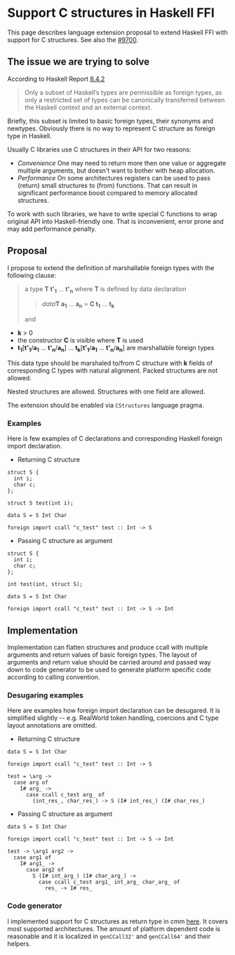 # Support C structures in Haskell FFI


This page describes language extension proposal to extend Haskell FFI with support for C structures.
See also the [\#9700](https://gitlab.haskell.org//ghc/ghc/issues/9700).

## The issue we are trying to solve


According to Haskell Report [ 8.4.2](http://www.haskell.org/onlinereport/haskell2010/haskellch8.html#x15-1560008.4.2)

>
> Only a subset of Haskell’s types are permissible as foreign types, as only a restricted set of types can be canonically transferred between the Haskell context and an external context.


Briefly, this subset is limited to basic foreign types, their synonyms and newtypes. Obviously there is no way to represent C structure as foreign type in Haskell. 


Usually C libraries use C structures in their API for two reasons:

- *Convenience*
  One may need to return more then one value or aggregate multiple arguments, but doesn't want to bother with heap allocation.
- *Performance*
  On some architectures registers can be used to pass (return) small structures to (from) functions. That can result in significant performance boost compared to memory allocated structures.


To work with such libraries, we have to write special C functions to wrap original API into Haskell-friendly one. That is inconvenient, error prone and may add performance penalty.

## Proposal


I propose to extend the definition of marshallable foreign types with the following clause:

>
> a type **T t'<sub>1</sub>** ... **t'<sub>n</sub>** where **T** is defined by data declaration
>
> > *data***T a<sub>1</sub>** ... **a<sub>n</sub>** = **C t<sub>1</sub>** ... **t<sub>k</sub>**
>
>
> and

- **k** \> 0
- the constructor **C** is visible where **T** is used
- **t<sub>1</sub>**\[**t'<sub>1</sub>**/**a<sub>1</sub>** ... **t'<sub>n</sub>**/**a<sub>n</sub>**\] ... **t<sub>k</sub>**\[**t'<sub>1</sub>**/**a<sub>1</sub>** ... **t'<sub>n</sub>**/**a<sub>n</sub>**\] are marshallable foreign types


This data type should be marshaled to/from C structure with **k** fields of corresponding C types with natural alignment. Packed structures are not allowed.


Nested structures are allowed.
Structures with one field are allowed.


The extension should be enabled via `CStructures` language pragma.

### Examples


Here is few examples of C declarations and corresponding Haskell foreign import declaration. 

- Returning C structure

```wiki
struct S {
  int i;
  char c;
};

struct S test(int i);
```

```wiki
data S = S Int Char

foreign import ccall "c_test" test :: Int -> S
```

- Passing C structure as argument

```wiki
struct S {
  int i;
  char c;
};

int test(int, struct S);
```

```wiki
data S = S Int Char

foreign import ccall "c_test" test :: Int -> S -> Int
```

## Implementation


Implementation can flatten structures and produce ccall with multiple arguments and return values of basic foreign types. The layout of arguments and return value should be carried around and passed way down to code generator to be used to generate platform specific code according to calling convention.

### Desugaring examples


Here are examples how foreign import declaration can be desugared. It is simplified slightly --
e.g. RealWorld token handling, coercions and C type layout annotations are omitted.

- Returning C structure

```wiki
data S = S Int Char

foreign import ccall "c_test" test :: Int -> S
```

```wiki
test = \arg ->
  case arg of
    I# arg_ ->
      case ccall c_test arg_ of
        (int_res_, char_res_) -> S (I# int_res_) (I# char_res_)
```

- Passing C structure as argument

```wiki
data S = S Int Char

foreign import ccall "c_test" test :: Int -> S -> Int 
```

```wiki
test -> \arg1 arg2 ->
  case arg1 of
    I# arg1_ ->
      case arg2 of
        S (I# int_arg_) (I# char_arg_) ->
          case ccall c_test arg1_ int_arg_ char_arg_ of
            res_ -> I# res_
```

### Code generator


I implemented support for C structures as return type in cmm [ here](https://phabricator.haskell.org/D252). It covers most supported architectures. The amount of platform dependent code is reasonable and it is localized in `genCCall32'` and `genCCall64'` and their helpers.
